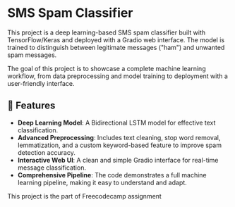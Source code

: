 # SMS Spam Classifier

This project is a deep learning-based SMS spam classifier built with TensorFlow/Keras and deployed with a Gradio web interface. The model is trained to distinguish between legitimate messages ("ham") and unwanted spam messages.

The goal of this project is to showcase a complete machine learning workflow, from data preprocessing and model training to deployment with a user-friendly interface.

## 🚀 Features

-   **Deep Learning Model**: A Bidirectional LSTM model for effective text classification.
-   **Advanced Preprocessing**: Includes text cleaning, stop word removal, lemmatization, and a custom keyword-based feature to improve spam detection accuracy.
-   **Interactive Web UI**: A clean and simple Gradio interface for real-time message classification.
-   **Comprehensive Pipeline**: The code demonstrates a full machine learning pipeline, making it easy to understand and adapt.


This project is the part of Freecodecamp assignment

